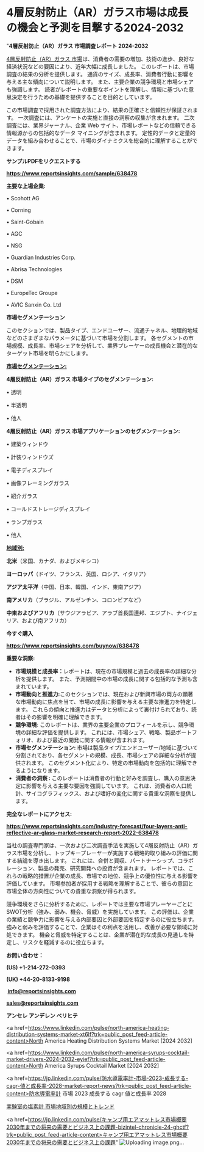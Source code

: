 # 4層反射防止（AR）ガラス市場は成長の機会と予測を目撃する2024-2032

"<strong>4層反射防止（AR）ガラス 市場調査レポート 2024-2032</strong>

<a href=https://www.reportsinsights.com/sample/638478>4層反射防止（AR）ガラス 市場</a>は、消費者の需要の増加、技術の進歩、良好な経済状況などの要因により、近年大幅に成長しました。 このレポートは、市場調査の結果の分析を提供します。 通貨のサイズ、成長率、消費者行動に影響を与える主な傾向について説明します。 また、主要企業の競争環境と市場シェアも強調します。 読者がレポートの重要なポイントを理解し、情報に基づいた意思決定を行うための基礎を提供することを目的としています。

この市場調査で採用された調査方法により、結果の正確さと信頼性が保証されます。 一次調査には、アンケートの実施と直接の洞察の収集が含まれます。 二次調査には、業界ジャーナル、企業 Web サイト、市場レポートなどの信頼できる情報源からの包括的なデータ マイニングが含まれます。 定性的データと定量的データを組み合わせることで、市場のダイナミクスを総合的に理解することができます。

<strong><b>サンプルPDFをリクエストする</b></strong>

<a href=https://www.reportsinsights.com/sample/638478><strong><u>https://www.reportsinsights.com/sample/638478</u></strong></a>

<strong>主要な上場企業:</strong>

• Scohott AG

• Corning

• Saint-Gobain

• AGC

• NSG

• Guardian Industries Corp.

• Abrisa Technologies

• DSM

• EuropeTec Groupe

• AVIC Sanxin Co. Ltd

<strong>市場セグメンテーション</strong>

このセクションでは、製品タイプ、エンドユーザー、流通チャネル、地理的地域などのさまざまなパラメータに基づいて市場を分割します。 各セグメントの市場規模、成長率、市場シェアを分析して、業界プレーヤーの成長機会と潜在的なターゲット市場を明らかにします。

<strong><u>市場セグメンテーション</u></strong><strong><u>:</u></strong>

<strong>4層反射防止（AR）ガラス 市場タイプのセグメンテーション:</strong>

• 透明

• 半透明

• 他人

<strong>4層反射防止（AR）ガラス 市場アプリケーションのセグメンテーション:</strong>

• 建築ウィンドウ

• 計装ウィンドウズ

• 電子ディスプレイ

• 画像フレーミングガラス

• 紹介ガラス

• コールドストレージディスプレイ

• ランプガラス

• 他人

<strong><u>地域別</u></strong><strong><u>:</u></strong>

<strong>北米</strong>（米国、カナダ、およびメキシコ）

<strong>ヨーロッパ</strong>（ドイツ、フランス、英国、ロシア、イタリア）

<strong>アジア太平洋</strong>（中国、日本、韓国、インド、東南アジア）

<strong>南アメリカ</strong>（ブラジル、アルゼンチン、コロンビアなど）

<strong>中東およびアフリカ</strong>（サウジアラビア、アラブ首長国連邦、エジプト、ナイジェリア、および南アフリカ）

<strong>今すぐ購入</strong>

<a href=https://www.reportsinsights.com/buynow/638478><strong><u>https://www.reportsinsights.com/buynow/638478</u></strong></a>

<strong>重要な洞察:</strong>
<ul>
  <li><strong>市場規模と成長率：</strong>レポートは、現在の市場規模と過去の成長率の詳細な分析を提供します。 また、予測期間中の市場の成長に関する包括的な予測も含まれています。</li>
  <li><strong>市場動向と推進力:</strong>このセクションでは、現在および新興市場の両方の顕著な市場動向に焦点を当て、市場の成長に影響を与える主要な推進力を特定します。 これらの傾向と推進力はデータと分析によって裏付けられており、読者はその影響を明確に理解できます。</li>
  <li><strong>競争環境</strong>: このレポートは、業界の主要企業のプロフィールを示し、競争環境の詳細な評価を提供します。 これには、市場シェア、戦略、製品ポートフォリオ、および最近の開発に関する情報が含まれます。</li>
  <li><strong>市場セグメンテーション: </strong>市場は製品タイプ/エンドユーザー/地域に基づいて分割されており、各セグメントの規模、成長、市場シェアの詳細な分析が提供されます。 このセグメント化により、特定の市場動向を包括的に理解できるようになります。</li>
  <li><strong>消費者の洞察 : </strong>このレポートは消費者の行動と好みを調査し、購入の意思決定に影響を与える主要な要因を強調しています。 これは、消費者の人口統計、サイコグラフィックス、および嗜好の変化に関する貴重な洞察を提供します。</li>
</ul>
<strong>完全なレポートにアクセス:</strong>

<a href=https://www.reportsinsights.com/industry-forecast/four-layers-anti-reflective-ar-glass-market-research-report-2022-638478><strong><u><b>https://www.reportsinsights.com/industry-forecast/four-layers-anti-reflective-ar-glass-market-research-report-2022-638478</b></u></strong></a>

当社の調査専門家は、一次および二次調査手法を実施して4層反射防止（AR）ガラス市場を分析し、トップキープレーヤーが実施する戦略的取り組みの評価に関する結論を導き出します。 これには、合併と買収、パートナーシップ、コラボレーション、製品の発売、研究開発への投資が含まれます。 レポートでは、これらの戦略的措置が企業の成長、市場での地位、競争上の優位性に与える影響を評価しています。 市場参加者が採用する戦略を理解することで、彼らの意図と市場全体の方向性についての貴重な洞察が得られます。

競争環境をさらに分析するために、レポートでは主要な市場プレーヤーごとにSWOT分析（強み、弱み、機会、脅威）を実施しています。 この評価は、企業の業績と競争力に影響を与える内部要因と外部要因を特定するのに役立ちます。 強みと弱みを評価することで、企業はその利点を活用し、改善が必要な領域に対処できます。 機会と脅威を特定することは、企業が潜在的な成長の見通しを特定し、リスクを軽減するのに役立ちます。

<strong>お問い合わせ：</strong>

<strong>(US) +1-214-272-0393</strong>

<strong>(UK) +44-20-8133-9198</strong>

<strong> </strong><a href=info@reportsinsights.com><strong><u>info@reportsinsights.com</u></strong></a>

<a href=sales@reportsinsights.com><strong><u>sales@reportsinsights.com</u></strong></a>

<strong>アンセレ アンデレン ベリヒテ</strong>

<a href=https://www.linkedin.com/pulse/north-america-heating-distribution-systems-market-xt6lf?trk=public_post_feed-article-content>North America Heating Distribution Systems Market [2024 2032]</a>

<a href=https://www.linkedin.com/pulse/north-america-syrups-cocktail-market-drivers-2024-2032-eyief?trk=public_post_feed-article-content>North America Syrups Cocktail Market [2024 2032]</a>

<a href=https://jp.linkedin.com/pulse/防水導電率計-市場-2023-成長する-cagr-値と成長率-2028-market-report-news?trk=public_post_feed-article-content>防水導電率計 市場 2023 成長する cagr 値と成長率 2028</a>

<a href=https://www.linkedin.com/pulse/実験室の塩素計-市場地域別の規模とトレンド-market-reports-outlook-360/>実験室の塩素計 市場地域別の規模とトレンド</a>

<a href=https://jp.linkedin.com/pulse/キャンプ用エアマットレス市場概要2030年までの将来の需要とビジネス上の課題-bizintel-chronicle-24-ghctf?trk=public_post_feed-article-content>キャンプ用エアマットレス市場概要2030年までの将来の需要とビジネス上の課題</a>"
![Uploading image.png…]()
